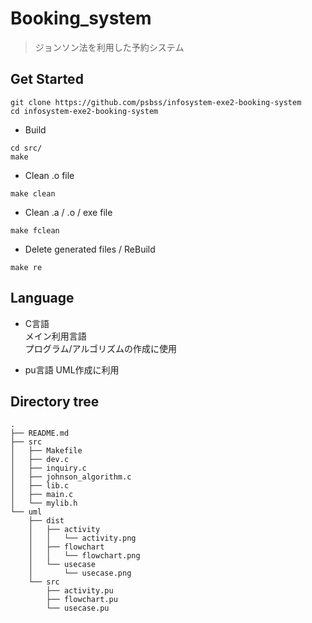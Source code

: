 # Booking_system
> ジョンソン法を利用した予約システム

## Get Started
```
git clone https://github.com/psbss/infosystem-exe2-booking-system
cd infosystem-exe2-booking-system
```

- Build
```
cd src/
make
```

- Clean .o file
```
make clean
```

- Clean .a / .o / exe file
```
make fclean
```

- Delete generated files / ReBuild
```
make re
```

## Language
- C言語  
メイン利用言語  
プログラム/アルゴリズムの作成に使用
  
- pu言語
UML作成に利用

## Directory tree
```
.
├── README.md
├── src
│   ├── Makefile
│   ├── dev.c
│   ├── inquiry.c
│   ├── johnson_algorithm.c
│   ├── lib.c
│   ├── main.c
│   └── mylib.h
└── uml
    ├── dist
    │   ├── activity
    │   │   └── activity.png
    │   ├── flowchart
    │   │   └── flowchart.png
    │   └── usecase
    │       └── usecase.png
    └── src
        ├── activity.pu
        ├── flowchart.pu
        └── usecase.pu
```
